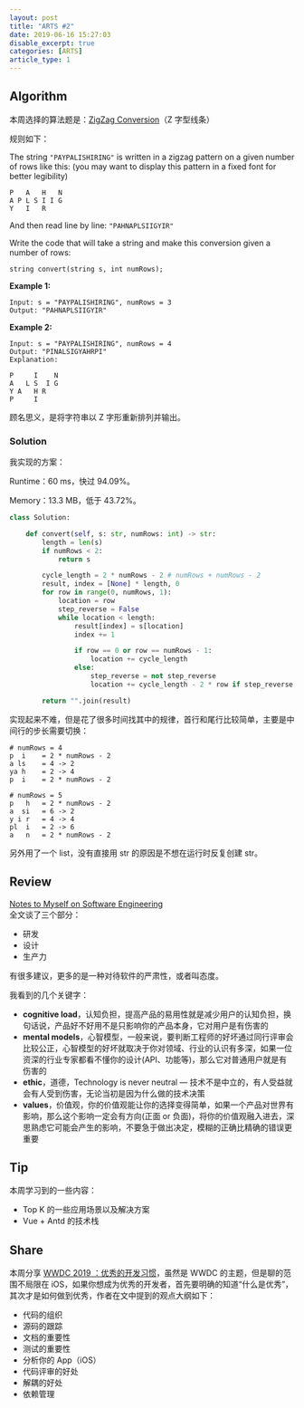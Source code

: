 ```yaml
---
layout: post
title: "ARTS #2"
date: 2019-06-16 15:27:03
disable_excerpt: true
categories: [ARTS]
article_type: 1
---
```



## Algorithm

本周选择的算法题是：[ZigZag Conversion](<https://leetcode.com/problems/zigzag-conversion/>)（Z 字型线条）

规则如下：

The string `"PAYPALISHIRING"` is written in a zigzag pattern on a given number of rows like this: (you may want to display this pattern in a fixed font for better legibility)

```
P   A   H   N
A P L S I I G
Y   I   R
```

And then read line by line: `"PAHNAPLSIIGYIR"`

Write the code that will take a string and make this conversion given a number of rows:

```
string convert(string s, int numRows);
```

**Example 1:**

```
Input: s = "PAYPALISHIRING", numRows = 3
Output: "PAHNAPLSIIGYIR"
```

**Example 2:**

```
Input: s = "PAYPALISHIRING", numRows = 4
Output: "PINALSIGYAHRPI"
Explanation:

P     I    N
A   L S  I G
Y A   H R
P     I
```

顾名思义，是将字符串以 Z 字形重新排列并输出。

### Solution

我实现的方案：

Runtime：60 ms，快过 94.09%。

Memory：13.3 MB，低于 43.72%。

```python
class Solution:

    def convert(self, s: str, numRows: int) -> str:
        length = len(s)
        if numRows < 2:
            return s

        cycle_length = 2 * numRows - 2 # numRows + numRows - 2
        result, index = [None] * length, 0
        for row in range(0, numRows, 1):
            location = row
            step_reverse = False
            while location < length:
                result[index] = s[location]
                index += 1

                if row == 0 or row == numRows - 1:
                    location += cycle_length
                else:
                    step_reverse = not step_reverse
                    location += cycle_length - 2 * row if step_reverse else 2 * row

        return "".join(result)
```

实现起来不难，但是花了很多时间找其中的规律，首行和尾行比较简单，主要是中间行的步长需要切换：

```
# numRows = 4
p  i 	= 2 * numRows - 2
a ls	= 4 -> 2
ya h 	= 2 -> 4
p  i 	= 2 * numRows - 2

# numRows = 5
p   h	= 2 * numRows - 2
a  si	= 6 -> 2
y i r	= 4 -> 4
pl  i	= 2 -> 6
a   n	= 2 * numRows - 2
```

另外用了一个 list，没有直接用 str 的原因是不想在运行时反复创建 str。

## Review

[Notes to Myself on Software Engineering](<https://medium.com/s/story/notes-to-myself-on-software-engineering-c890f16f4e4d>)<br/>全文谈了三个部分：

- 研发
- 设计
- 生产力

有很多建议，更多的是一种对待软件的严肃性，或者叫态度。

我看到的几个关键字：

- **cognitive load**，认知负担，提高产品的易用性就是减少用户的认知负担，换句话说，产品好不好用不是只影响你的产品本身，它对用户是有伤害的
- **mental models**，心智模型，一般来说，要判断工程师的好坏通过同行评审会比较公正，心智模型的好坏就取决于你对领域、行业的认识有多深，如果一位资深的行业专家都看不懂你的设计(API、功能等)，那么它对普通用户就是有伤害的
- **ethic**，道德，Technology is never neutral — 技术不是中立的，有人受益就会有人受到伤害，无论当初是因为什么做的技术决策
- **values**，价值观，你的价值观能让你的选择变得简单，如果一个产品对世界有影响，那么这个影响一定会有方向(正面 or 负面)，将你的价值观融入进去，深思熟虑它可能会产生的影响，不要急于做出决定，模糊的正确比精确的错误更重要

## Tip

本周学习到的一些内容：

- Top K 的一些应用场景以及解决方案
- Vue + Antd 的技术栈

## Share

本周分享 [WWDC 2019 ：优秀的开发习惯](<https://juejin.im/post/5cfe40dae51d45590a445b1b>)，虽然是 WWDC 的主题，但是聊的范围不局限在 iOS，如果你想成为优秀的开发者，首先要明确的知道“什么是优秀”，其次才是如何做到优秀，作者在文中提到的观点大纲如下：

- 代码的组织
- 源码的跟踪
- 文档的重要性
- 测试的重要性
- 分析你的 App（iOS）
- 代码评审的好处
- 解耦的好处
- 依赖管理